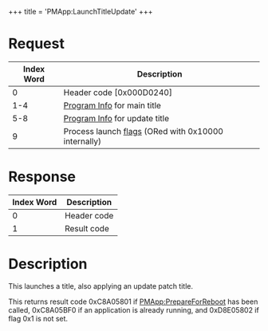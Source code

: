 +++
title = 'PMApp:LaunchTitleUpdate'
+++

# Request

| Index Word | Description                                                                                      |
|------------|--------------------------------------------------------------------------------------------------|
| 0          | Header code \[0x000D0240\]                                                                       |
| 1-4        | [Program Info](Filesystem_services#ProgramInfo "wikilink") for main title                        |
| 5-8        | [Program Info](Filesystem_services#ProgramInfo "wikilink") for update title                      |
| 9          | Process launch [flags](PMApp:LaunchTitle#Launch_Flags "wikilink") (ORed with 0x10000 internally) |

# Response

| Index Word | Description |
|------------|-------------|
| 0          | Header code |
| 1          | Result code |

# Description

This launches a title, also applying an update patch title.

This returns result code 0xC8A05801 if
[PMApp:PrepareForReboot](PMApp:PrepareForReboot "wikilink") has been
called, 0xC8A05BF0 if an application is already running, and 0xD8E05802
if flag 0x1 is not set.